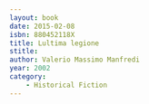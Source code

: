 ```yaml
---
layout: book
date: 2015-02-08
isbn: 880452118X
title: Lultima legione
stitle: 
author: Valerio Massimo Manfredi
year: 2002
category:
    - Historical Fiction
---
```

